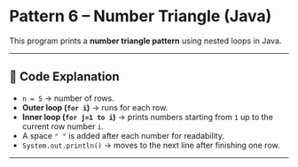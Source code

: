 # Pattern 6 – Number Triangle (Java)

This program prints a **number triangle pattern** using nested loops in Java.  

---

## 🔹 Code Explanation
- `n = 5` → number of rows.  
- **Outer loop (`for i`)** → runs for each row.  
- **Inner loop (`for j=1 to i`)** → prints numbers starting from `1` up to the current row number `i`.  
- A space `" "` is added after each number for readability.  
- `System.out.println()` → moves to the next line after finishing one row.

---
